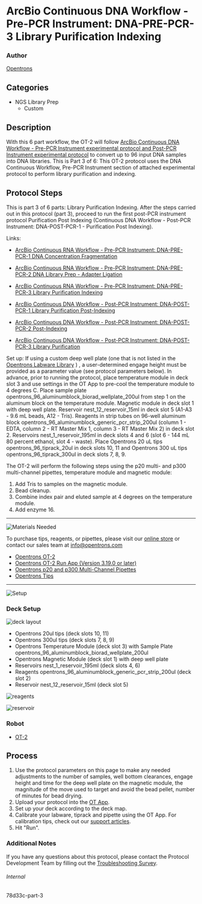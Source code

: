 # ArcBio Continuous DNA Workflow - Pre-PCR Instrument: DNA-PRE-PCR-3 Library Purification Indexing

### Author
[Opentrons](https://opentrons.com/)

## Categories
* NGS Library Prep
     * Custom

## Description

With this 6 part workflow, the OT-2 will follow [ArcBio Continuous DNA Workflow - Pre-PCR Instrument experimental protocol and Post-PCR Instrument experimental protocol](https://opentrons-protocol-library-website.s3.amazonaws.com/custom-README-images/78d33c/ArcBio_DNA_Workflow_020822.xlsx) to convert up to 96 input DNA samples into DNA libraries. This is Part 3 of 6: This OT-2 protocol uses the DNA Continuous Workflow, Pre-PCR Instrument section of attached experimental protocol to perform library purification and indexing.

## Protocol Steps

This is part 3 of 6 parts: Library Purification Indexing. After the steps carried out in this protocol (part 3), proceed to run the first post-PCR instrument protocol Purification Post Indexing (Continuous DNA Workflow - Post-PCR Instrument: DNA-POST-PCR-1 - Purification Post Indexing).

Links:
* [ArcBio Continuous RNA Workflow - Pre-PCR Instrument: DNA-PRE-PCR-1 DNA Concentration Fragmentation](https://protocols.opentrons.com/protocol/78d33c)

* [ArcBio Continuous RNA Workflow - Pre-PCR Instrument: DNA-PRE-PCR-2 DNA Library Prep - Adapter Ligation](https://protocols.opentrons.com/protocol/78d33c-part-2)

* [ArcBio Continuous RNA Workflow - Pre-PCR Instrument: DNA-PRE-PCR-3 Library Purification Indexing](https://protocols.opentrons.com/protocol/78d33c-part-3)

* [ArcBio Continuous DNA Workflow - Post-PCR Instrument: DNA-POST-PCR-1 Library Purification Post-Indexing](https://protocols.opentrons.com/protocol/78d33c-part-4)

* [ArcBio Continuous DNA Workflow - Post-PCR Instrument: DNA-POST-PCR-2 Post-Indexing](https://protocols.opentrons.com/protocol/78d33c-part-5)

* [ArcBio Continuous DNA Workflow - Post-PCR Instrument: DNA-POST-PCR-3 Library Purification](https://protocols.opentrons.com/protocol/78d33c-part-6)

Set up: If using a custom deep well plate (one that is not listed in the [Opentrons Labware Library](https://labware.opentrons.com/) ) , a user-determined engage height must be provided as a parameter value (see protocol parameters below). In advance, prior to running the protocol, place temperature module in deck slot 3 and use settings in the OT App to pre-cool the temperature module to 4 degrees C. Place sample plate opentrons_96_aluminumblock_biorad_wellplate_200ul from step 1 on the aluminum block on the temperature module. Magnetic module in deck slot 1 with deep well plate. Reservoir nest_12_reservoir_15ml in deck slot 5 (A1-A3 - 9.6 mL beads, A12 - Tris). Reagents in strip tubes on 96-well aluminum block opentrons_96_aluminumblock_generic_pcr_strip_200ul (column 1 - EDTA, column 2 - RT Master Mix 1, column 3 - RT Master Mix 2) in deck slot 2. Reservoirs nest_1_reservoir_195ml in deck slots 4 and 6 (slot 6 - 144 mL 80 percent ethanol, slot 4 - waste). Place Opentrons 20 uL tips opentrons_96_tiprack_20ul in deck slots 10, 11 and Opentrons 300 uL tips opentrons_96_tiprack_300ul in deck slots 7, 8, 9.

The OT-2 will perform the following steps using the p20 multi- and p300 multi-channel pipettes, temperature module and magnetic module:
1. Add Tris to samples on the magnetic module.
2. Bead cleanup.
3. Combine index pair and eluted sample at 4 degrees on the temperature module.
4. Add enzyme 16.

---
![Materials Needed](https://s3.amazonaws.com/opentrons-protocol-library-website/custom-README-images/001-General+Headings/materials.png)

To purchase tips, reagents, or pipettes, please visit our [online store](https://shop.opentrons.com/) or contact our sales team at [info@opentrons.com](mailto:info@opentrons.com)

* [Opentrons OT-2](https://shop.opentrons.com/collections/ot-2-robot/products/ot-2)
* [Opentrons OT-2 Run App (Version 3.19.0 or later)](https://opentrons.com/ot-app/)
* [Opentrons p20 and p300 Multi-Channel Pipettes](https://shop.opentrons.com/collections/ot-2-pipettes/products/single-channel-electronic-pipette)
* [Opentrons Tips](https://shop.opentrons.com/collections/opentrons-tips)

---
![Setup](https://s3.amazonaws.com/opentrons-protocol-library-website/custom-README-images/001-General+Headings/Setup.png)

### Deck Setup
![deck layout](https://opentrons-protocol-library-website.s3.amazonaws.com/custom-README-images/78d33c/screenshot+layout+dna-3.png)

* Opentrons 20ul tips (deck slots 10, 11)
* Opentrons 300ul tips (deck slots 7, 8, 9)
* Opentrons Temperature Module (deck slot 3) with Sample Plate opentrons_96_aluminumblock_biorad_wellplate_200ul
* Opentrons Magnetic Module (deck slot 1) with deep well plate
* Reservoirs nest_1_reservoir_195ml (deck slots 4, 6)
* Reagents opentrons_96_aluminumblock_generic_pcr_strip_200ul (deck slot 2)
* Reservoir nest_12_reservoir_15ml (deck slot 5)

![reagents](https://opentrons-protocol-library-website.s3.amazonaws.com/custom-README-images/78d33c/screenshot+reagents+dna-3.png)

![reservoir](https://opentrons-protocol-library-website.s3.amazonaws.com/custom-README-images/78d33c/screenshot+reservoir+dna-3.png)

### Robot
* [OT-2](https://opentrons.com/ot-2)

## Process
1. Use the protocol parameters on this page to make any needed adjustments to the number of samples, well bottom clearances, engage height and time for the deep well plate on the magnetic module, the magnitude of the move used to target and avoid the bead pellet, number of minutes for bead drying.
2. Upload your protocol into the [OT App](https://opentrons.com/ot-app).
3. Set up your deck according to the deck map.
4. Calibrate your labware, tiprack and pipette using the OT App. For calibration tips, check out our [support articles](https://support.opentrons.com/en/collections/1559720-guide-for-getting-started-with-the-ot-2).
5. Hit "Run".

### Additional Notes
If you have any questions about this protocol, please contact the Protocol Development Team by filling out the [Troubleshooting Survey](https://protocol-troubleshooting.paperform.co/).

###### Internal
78d33c-part-3
